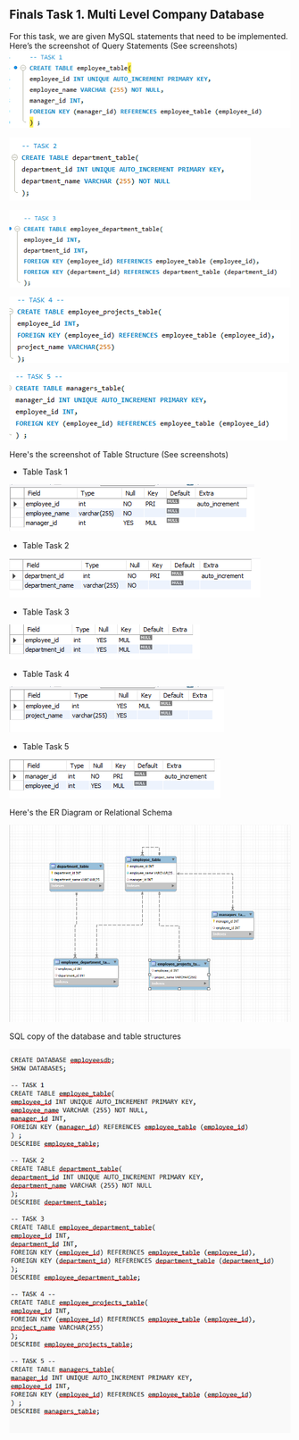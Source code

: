 ## Finals Task 1. Multi Level Company Database
For this task, we are given MySQL statements that need to be implemented.
Here’s the screenshot of Query Statements (See screenshots)
![Sample Output](images/t1.png)

![Sample Output](images/T2.png)

![Sample Output](images/T3.png)

![Sample Output](images/T4.png)

![Sample Output](images/T5.png)

Here's the screenshot of Table Structure (See screenshots)

- Table Task 1
  
![Sample Output](images/TAB1.png)

- Table Task 2
  
![Sample Output](images/TAB2.png)

- Table Task 3
  
![Sample Output](images/TAB3.png)

- Table Task 4
  
![Sample Output](images/TAB4.png)

- Table Task 5
  
![Sample Output](images/TAB5.png)

Here's the ER Diagram or Relational Schema

![Sample Output](images/EER.png)

SQL copy of the database and table structures

![Sample Output](images/CODE.png)
